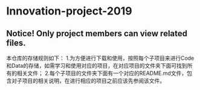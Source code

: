# Innovation-project-2019
## Notice! Only project members can view related files.

本仓库的存储规则如下：
  1.为方便进行下载和使用，按照每个子项目来进行Code和Data的存储，如需学习和使用对应的项目，在对应项目的文件夹下面可找到所有的相关文件；
  2.每个子项目的文件夹下面有一个对应的README.md文件，包含对子项目的相关说明，在进行相应的项目之前应该先参阅该文件。
